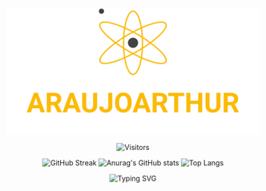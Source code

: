<div align=center>

![Header](headerWorkingEmb.svg)

![Visitors](https://visitor-badge.glitch.me/badge?page_id=araujoarthur.araujoarthur)

![GitHub Streak](http://github-readme-streak-stats.herokuapp.com?user=araujoarthur&background=F5E1C0&ring=86092C&fire=574038&currStreakNum=4D0000&currStreakLabel=4D0000&stroke=86092C&sideNums=574038&sideLabels=574038&border=4D0000)
![Anurag's GitHub stats](https://github-readme-stats.vercel.app/api?username=araujoarthur&theme=moltack&show_icons=true)
![Top Langs](https://github-readme-stats.vercel.app/api/top-langs/?username=araujoarthur&layout=compact&theme=moltack)



![Typing SVG](https://readme-typing-svg.herokuapp.com?font=Roboto+Condensed&color=DD2727&center=true&lines=Technologies+I+am+Learning+and+Using)


</div>
<!--
**araujoarthur/araujoarthur** is a ✨ _special_ ✨ repository because its `README.md` (this file) appears on your GitHub profile.

Here are some ideas to get you started:

- 🔭 I’m currently working on ...
- 🌱 I’m currently learning ...
- 👯 I’m looking to collaborate on ...
- 🤔 I’m looking for help with ...
- 💬 Ask me about ...
- 📫 How to reach me: ...
- 😄 Pronouns: ...
- ⚡ Fun fact: ...
-->
